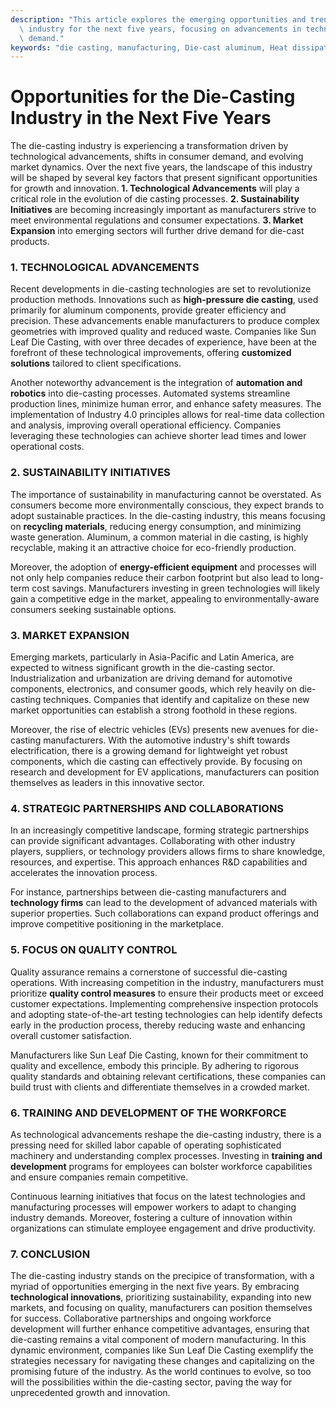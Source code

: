 ```yaml
---
description: "This article explores the emerging opportunities and trends within the die-casting\
  \ industry for the next five years, focusing on advancements in technology and market\
  \ demand."
keywords: "die casting, manufacturing, Die-cast aluminum, Heat dissipation optimization design"
---
```

# Opportunities for the Die-Casting Industry in the Next Five Years

The die-casting industry is experiencing a transformation driven by technological advancements, shifts in consumer demand, and evolving market dynamics. Over the next five years, the landscape of this industry will be shaped by several key factors that present significant opportunities for growth and innovation. **1. Technological Advancements** will play a critical role in the evolution of die casting processes. **2. Sustainability Initiatives** are becoming increasingly important as manufacturers strive to meet environmental regulations and consumer expectations. **3. Market Expansion** into emerging sectors will further drive demand for die-cast products.

### 1. TECHNOLOGICAL ADVANCEMENTS

Recent developments in die-casting technologies are set to revolutionize production methods. Innovations such as **high-pressure die casting**, used primarily for aluminum components, provide greater efficiency and precision. These advancements enable manufacturers to produce complex geometries with improved quality and reduced waste. Companies like Sun Leaf Die Casting, with over three decades of experience, have been at the forefront of these technological improvements, offering **customized solutions** tailored to client specifications.

Another noteworthy advancement is the integration of **automation and robotics** into die-casting processes. Automated systems streamline production lines, minimize human error, and enhance safety measures. The implementation of Industry 4.0 principles allows for real-time data collection and analysis, improving overall operational efficiency. Companies leveraging these technologies can achieve shorter lead times and lower operational costs.

### 2. SUSTAINABILITY INITIATIVES

The importance of sustainability in manufacturing cannot be overstated. As consumers become more environmentally conscious, they expect brands to adopt sustainable practices. In the die-casting industry, this means focusing on **recycling materials**, reducing energy consumption, and minimizing waste generation. Aluminum, a common material in die casting, is highly recyclable, making it an attractive choice for eco-friendly production.

Moreover, the adoption of **energy-efficient equipment** and processes will not only help companies reduce their carbon footprint but also lead to long-term cost savings. Manufacturers investing in green technologies will likely gain a competitive edge in the market, appealing to environmentally-aware consumers seeking sustainable options.

### 3. MARKET EXPANSION

Emerging markets, particularly in Asia-Pacific and Latin America, are expected to witness significant growth in the die-casting sector. Industrialization and urbanization are driving demand for automotive components, electronics, and consumer goods, which rely heavily on die-casting techniques. Companies that identify and capitalize on these new market opportunities can establish a strong foothold in these regions.

Moreover, the rise of electric vehicles (EVs) presents new avenues for die-casting manufacturers. With the automotive industry's shift towards electrification, there is a growing demand for lightweight yet robust components, which die casting can effectively provide. By focusing on research and development for EV applications, manufacturers can position themselves as leaders in this innovative sector.

### 4. STRATEGIC PARTNERSHIPS AND COLLABORATIONS

In an increasingly competitive landscape, forming strategic partnerships can provide significant advantages. Collaborating with other industry players, suppliers, or technology providers allows firms to share knowledge, resources, and expertise. This approach enhances R&D capabilities and accelerates the innovation process.

For instance, partnerships between die-casting manufacturers and **technology firms** can lead to the development of advanced materials with superior properties. Such collaborations can expand product offerings and improve competitive positioning in the marketplace.

### 5. FOCUS ON QUALITY CONTROL

Quality assurance remains a cornerstone of successful die-casting operations. With increasing competition in the industry, manufacturers must prioritize **quality control measures** to ensure their products meet or exceed customer expectations. Implementing comprehensive inspection protocols and adopting state-of-the-art testing technologies can help identify defects early in the production process, thereby reducing waste and enhancing overall customer satisfaction.

Manufacturers like Sun Leaf Die Casting, known for their commitment to quality and excellence, embody this principle. By adhering to rigorous quality standards and obtaining relevant certifications, these companies can build trust with clients and differentiate themselves in a crowded market.

### 6. TRAINING AND DEVELOPMENT OF THE WORKFORCE

As technological advancements reshape the die-casting industry, there is a pressing need for skilled labor capable of operating sophisticated machinery and understanding complex processes. Investing in **training and development** programs for employees can bolster workforce capabilities and ensure companies remain competitive.

Continuous learning initiatives that focus on the latest technologies and manufacturing processes will empower workers to adapt to changing industry demands. Moreover, fostering a culture of innovation within organizations can stimulate employee engagement and drive productivity.

### 7. CONCLUSION

The die-casting industry stands on the precipice of transformation, with a myriad of opportunities emerging in the next five years. By embracing **technological innovations**, prioritizing sustainability, expanding into new markets, and focusing on quality, manufacturers can position themselves for success. Collaborative partnerships and ongoing workforce development will further enhance competitive advantages, ensuring that die-casting remains a vital component of modern manufacturing. In this dynamic environment, companies like Sun Leaf Die Casting exemplify the strategies necessary for navigating these changes and capitalizing on the promising future of the industry. As the world continues to evolve, so too will the possibilities within the die-casting sector, paving the way for unprecedented growth and innovation.
